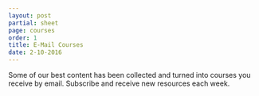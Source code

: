 ```yaml
---
layout: post
partial: sheet
page: courses
order: 1
title: E-Mail Courses
date: 2-10-2016
---
```

Some of our best content has been collected and turned into courses you receive by email. Subscribe and receive new resources each week.
